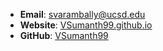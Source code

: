 - **Email**: [svarambally@ucsd.edu](mailto:svarambally@ucsd.edu)  
- **Website**: [VSumanth99.github.io](https://VSumanth99.github.io)  
- **GitHub**: [VSumanth99](https://github.com/VSumanth99)
